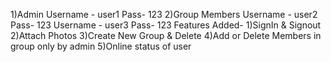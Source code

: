1)Admin
       Username - user1   Pass- 123
2)Group Members
       Username - user2   Pass- 123
       Username - user3   Pass- 123
Features Added-
      1)SignIn & Signout
      2)Attach Photos
      3)Create New Group & Delete
      4)Add or Delete Members in group only by admin
      5)Online status of user
 

